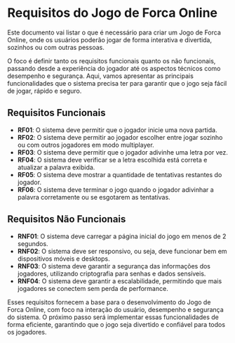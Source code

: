 # Requisitos do Jogo de Forca Online

Este documento vai listar o que é necessário para criar um Jogo de Forca Online, onde os usuários poderão jogar de forma interativa e divertida, sozinhos ou com outras pessoas.

O foco é definir tanto os requisitos funcionais quanto os não funcionais, passando desde a experiência do jogador até os aspectos técnicos como desempenho e segurança. Aqui, vamos apresentar as principais funcionalidades que o sistema precisa ter para garantir que o jogo seja fácil de jogar, rápido e seguro.

## Requisitos Funcionais

- **RF01**: O sistema deve permitir que o jogador inicie uma nova partida.
- **RF02**: O sistema deve permitir ao jogador escolher entre jogar sozinho ou com outros jogadores em modo multiplayer.
- **RF03**: O sistema deve permitir que o jogador adivinhe uma letra por vez.
- **RF04**: O sistema deve verificar se a letra escolhida está correta e atualizar a palavra exibida.
- **RF05**: O sistema deve mostrar a quantidade de tentativas restantes do jogador.
- **RF06**: O sistema deve terminar o jogo quando o jogador adivinhar a palavra corretamente ou se esgotarem as tentativas.

## Requisitos Não Funcionais

- **RNF01**: O sistema deve carregar a página inicial do jogo em menos de 2 segundos.
- **RNF02**: O sistema deve ser responsivo, ou seja, deve funcionar bem em dispositivos móveis e desktops.
- **RNF03**: O sistema deve garantir a segurança das informações dos jogadores, utilizando criptografia para senhas e dados sensíveis.
- **RNF04**: O sistema deve garantir a escalabilidade, permitindo que mais jogadores se conectem sem perda de performance.

Esses requisitos fornecem a base para o desenvolvimento do Jogo de Forca Online, com foco na interação do usuário, desempenho e segurança do sistema. O próximo passo será implementar essas funcionalidades de forma eficiente, garantindo que o jogo seja divertido e confiável para todos os jogadores.